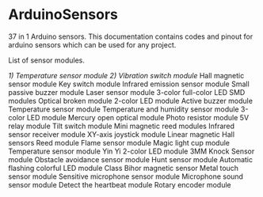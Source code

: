 # ArduinoSensors
37 in 1 Arduino sensors.
This documentation contains codes and pinout for arduino sensors which can be used for any project. 

List of sensor modules.

   *1) Temperature sensor module*
   *2) Vibration switch module*
   Hall magnetic sensor module
   Key switch module
   Infrared emission sensor module
   Small passive buzzer module
   Laser sensor module
   3-color full-color LED SMD modules
   Optical broken module
   2-color LED module
   Active buzzer module
   Temperature sensor module
   Temperature and humidity sensor module
   3-color LED module
   Mercury open optical module
   Photo resistor module
   5V relay module
   Tilt switch module
   Mini magnetic reed modules
   Infrared sensor receiver module
   XY-axis joystick module
   Linear magnetic Hall sensors
   Reed module
   Flame sensor module
   Magic light cup module
   Temperature sensor module
   Yin Yi 2-color LED module 3MM
   Knock Sensor module
   Obstacle avoidance sensor module
   Hunt sensor module
   Automatic flashing colorful LED module
   Class Bihor magnetic sensor
   Metal touch sensor module
   Sensitive microphone sensor module
   Microphone sound sensor module
   Detect the heartbeat module
   Rotary encoder module

